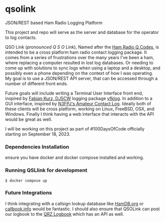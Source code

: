 # qsolink
JSON/REST based Ham Radio Logging Platform

This project and repo will serve as the server and database for the operator to log contacts.

QSO Link (*pronounced Q S O Link*), Named after the [Ham Radio Q Codes](https://hamradioprep.com/ham-radio-q-codes/), is intended to be a cross platform ham radio contact logging package.  It comes from a series of frustrations over the many years I've been a ham, where replacing a computer resulted in lost log databases.  Or needing to come up with solutions to sync logs when using a laptop and a desktop, and possibly even a phone depending on the context of how I was operating.  My goal is to use a JSON/REST API server, that can be accessed through a number of different front ends.

Future goals will include writing a Terminal User Interface front end, inspired by [Fabian Kurz, DJ5CW](https://fkurz.net/ham/) logging package [yfklog](https://fkurz.net/ham/yfklog.html).  In addition to a GUI interface, inspired by [N3FPJ's Amateur Contact Log](https://www.n3fjp.com/aclog.html).  Ideally both of these clients will be cross platform, working on Linux, FreeBSD, OSX, and Windows.  Finally I think having a web interface that interacts with the API would be great as well.

I will be working on this project as part of #100DaysOfCode officially starting on September 18, 2023.

### Dependencies Installation
ensure you have docker and docker compose installed and working.

### Running QSLlink for development
```
$ docker compose up
```

### Future Integrations
I think integrating with a callsign lookup database like [HamDB.org](https://hamdb.org/api) or [callbook.info](https://callook.info/api_reference.php) would be fantastic.
I should also ensure that QSOLink can post our logbook to the [QRZ Logbook](https://www.qrz.com/docs/logbook30/api) which has an API as well.


